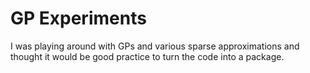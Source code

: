 # GP Experiments

I was playing around with GPs and various sparse approximations and thought it would be good practice to turn the code into a package.
